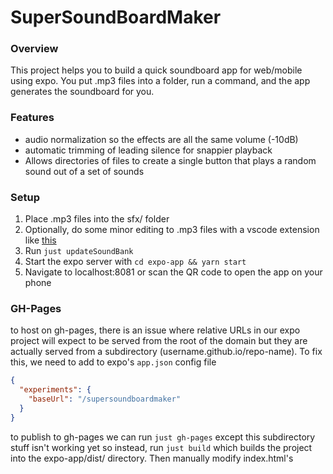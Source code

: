 # SuperSoundBoardMaker
### Overview

This project helps you to build a quick soundboard app for web/mobile using expo.
You put .mp3 files into a folder, run a command, and the app generates the soundboard for you.

### Features

- audio normalization so the effects are all the same volume (-10dB)
- automatic trimming of leading silence for snappier playback
- Allows directories of files to create a single button that plays a random sound out of a set of sounds

### Setup

1. Place .mp3 files into the sfx/ folder
2. Optionally, do some minor editing to .mp3 files with a vscode extension like [this](https://marketplace.visualstudio.com/items?itemName=chocolate-pie.sound-editor)
3. Run `just updateSoundBank`
4. Start the expo server with `cd expo-app && yarn start`
5. Navigate to localhost:8081 or scan the QR code to open the app on your phone



### GH-Pages
to host on gh-pages, there is an issue where relative URLs in our expo project will expect to be served from the root of the domain but they are actually served from a subdirectory (username.github.io/repo-name). To fix this, we need to add to expo's `app.json` config file

```json
{
  "experiments": {
    "baseUrl": "/supersoundboardmaker"
  }
}
```

to publish to gh-pages we can run `just gh-pages` except this subdirectory stuff isn't working yet
so instead, run `just build` which builds the project into the expo-app/dist/ directory. Then manually modify index.html's <script> tag to point to the correct path by prepending it with /supersoundboardmaker/. Then run `just publish` to publish the dist/ directory to gh-pages.